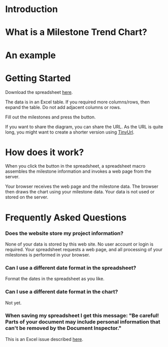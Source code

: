 Introduction
============




What is a Milestone Trend Chart?
============

An example
============

Getting Started
===============
Download the spreadsheet [here](https://ellipticview.github.io/milestone-trend-chart/assets/trendchart.xlsm).

The data is in an Excel table. If you required more columns/rows, then expand the table. Do not add adjacent columns or rows.

Fill out the milestones and press the button.

If you want to share the diagram, you can share the URL. As the URL is quite long, you might want to create a shorter version using [TinyUrl](https://tinyurl.com/).

How does it work?
============
When you click the button in the spreadsheet, a spreadsheet macro assembles the milestone information and invokes a web page from the server.

Your browser receives the web page and the milestone data. The browser then draws the chart using your milestone data. Your data is not used or stored on the server.

Frequently Asked Questions
==========================

### Does the website store my project information?
None of your data is stored by this web site. No user account or login is required. Your spreadsheet requests a web page, and all processing of your milestones is performed in your browser.

### Can I use a different date format in the spreadsheet?
Format the dates in the spreadsheet as you like.

### Can I use a different date format in the chart?
Not yet.

### When saving my spreadsheet I get this message: "Be careful! Parts of your document may include personal information that can't be removed by the Document Inspector."
This is an Excel issue described [here](https://answers.microsoft.com/en-us/office/forum/office_2013_release-excel/be-careful-parts-of-your-document-may-include/fae98705-d078-4fc5-843a-908dda5be559).
